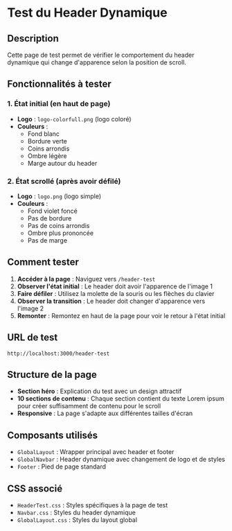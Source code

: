 # Test du Header Dynamique

## Description
Cette page de test permet de vérifier le comportement du header dynamique qui change d'apparence selon la position de scroll.

## Fonctionnalités à tester

### 1. État initial (en haut de page)
- **Logo** : `logo-colorfull.png` (logo coloré)
- **Couleurs** : 
  - Fond blanc
  - Bordure verte
  - Coins arrondis
  - Ombre légère
  - Marge autour du header

### 2. État scrollé (après avoir défilé)
- **Logo** : `logo.png` (logo simple)
- **Couleurs** :
  - Fond violet foncé
  - Pas de bordure
  - Pas de coins arrondis
  - Ombre plus prononcée
  - Pas de marge

## Comment tester

1. **Accéder à la page** : Naviguez vers `/header-test`
2. **Observer l'état initial** : Le header doit avoir l'apparence de l'image 1
3. **Faire défiler** : Utilisez la molette de la souris ou les flèches du clavier
4. **Observer la transition** : Le header doit changer d'apparence vers l'image 2
5. **Remonter** : Remontez en haut de la page pour voir le retour à l'état initial

## URL de test
```
http://localhost:3000/header-test
```

## Structure de la page
- **Section héro** : Explication du test avec un design attractif
- **10 sections de contenu** : Chaque section contient du texte Lorem ipsum pour créer suffisamment de contenu pour le scroll
- **Responsive** : La page s'adapte aux différentes tailles d'écran

## Composants utilisés
- `GlobalLayout` : Wrapper principal avec header et footer
- `GlobalNavbar` : Header dynamique avec changement de logo et de styles
- `Footer` : Pied de page standard

## CSS associé
- `HeaderTest.css` : Styles spécifiques à la page de test
- `Navbar.css` : Styles du header dynamique
- `GlobalLayout.css` : Styles du layout global
